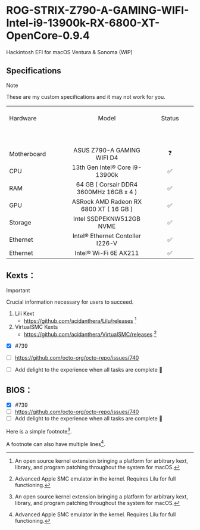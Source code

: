 # ROG-STRIX-Z790-A-GAMING-WIFI-Intel-i9-13900k-RX-6800-XT-OpenCore-0.9.4
 
Hackintosh EFI for macOS Ventura & Sonoma (WIP)

## Specifications

> [!NOTE]
> These are my custom specifications and it may not work for you.
<table>
  <tbody>
    <tr>
      <td align="left"><br>Hardware<br>
        <span>&nbsp;&nbsp;&nbsp;&nbsp;&nbsp;&nbsp;&nbsp;&nbsp;</span>
        <span>&nbsp;&nbsp;&nbsp;&nbsp;&nbsp;&nbsp;&nbsp;&nbsp;</span>
        <span>&nbsp;&nbsp;&nbsp;&nbsp;&nbsp;&nbsp;&nbsp;&nbsp;</span>
        <span>&nbsp;&nbsp;&nbsp;&nbsp;&nbsp;&nbsp;&nbsp;&nbsp;</span>
        <span>&nbsp;&nbsp;&nbsp;&nbsp;&nbsp;&nbsp;&nbsp;&nbsp;</span>
        <span>&nbsp;&nbsp;&nbsp;&nbsp;&nbsp;&nbsp;&nbsp;&nbsp;</span>
        <span>&nbsp;&nbsp;&nbsp;&nbsp;&nbsp;&nbsp;&nbsp;&nbsp;</span>
        <span>&nbsp;&nbsp;</span>
      </td>
      <td align="center">Model<br>
        <span>&nbsp;&nbsp;&nbsp;&nbsp;&nbsp;&nbsp;&nbsp;&nbsp;</span>
        <span>&nbsp;&nbsp;&nbsp;&nbsp;&nbsp;&nbsp;&nbsp;&nbsp;</span>
        <span>&nbsp;&nbsp;&nbsp;&nbsp;&nbsp;&nbsp;&nbsp;&nbsp;</span>
        <span>&nbsp;&nbsp;&nbsp;&nbsp;&nbsp;&nbsp;&nbsp;&nbsp;</span>
        <span>&nbsp;&nbsp;&nbsp;&nbsp;&nbsp;&nbsp;&nbsp;&nbsp;</span>
        <span>&nbsp;&nbsp;&nbsp;&nbsp;&nbsp;&nbsp;&nbsp;&nbsp;</span>
        <span>&nbsp;&nbsp;&nbsp;&nbsp;&nbsp;&nbsp;&nbsp;&nbsp;</span>
        <span>&nbsp;&nbsp;</span>
      </td>
      <td align="center"><br>Status<br>
        <span>&nbsp;&nbsp;&nbsp;&nbsp;&nbsp;&nbsp;&nbsp;&nbsp;</span>
        <span>&nbsp;&nbsp;&nbsp;&nbsp;&nbsp;&nbsp;&nbsp;&nbsp;</span>
        <span>&nbsp;&nbsp;&nbsp;&nbsp;&nbsp;&nbsp;&nbsp;&nbsp;</span>
        <span>&nbsp;&nbsp;&nbsp;&nbsp;&nbsp;&nbsp;&nbsp;&nbsp;</span>
        <span>&nbsp;&nbsp;&nbsp;&nbsp;&nbsp;&nbsp;&nbsp;&nbsp;</span>
        <span>&nbsp;&nbsp;&nbsp;&nbsp;&nbsp;&nbsp;&nbsp;&nbsp;</span>
        <span>&nbsp;&nbsp;&nbsp;&nbsp;&nbsp;&nbsp;&nbsp;&nbsp;</span>
        <span>&nbsp;&nbsp;</span>
      </td>
    </tr>
    <tr>
        <td align="left">Motherboard</td>
        <td align="center">ASUS Z790-A GAMING WIFI D4</td>
        <td align="center">	❓ </td>
    </tr>
    <tr>
        <td align="left">CPU</td>
        <td align="center">13th Gen Intel® Core i9-13900k</td>
        <td align="center">	✅ </td>
    </tr>
    <tr>
        <td align="left">RAM</td>
        <td align="center">64 GB ( Corsair DDR4 3600MHz 16GB x 4 )</td>
        <td align="center">	✅ </td>
    </tr>
    <tr>
        <td align="left">GPU</td>
        <td align="center">ASRock AMD Radeon RX 6800 XT ( 16 GB )</td>
        <td align="center">	✅ </td>
    </tr>
    <tr>
        <td align="left">Storage</td>
        <td align="center">Intel SSDPEKNW512GB NVME</td>
        <td align="center">	✅ </td>
    </tr>
    <tr>
        <td align="left">Ethernet</td>
        <td align="center">Intel® Ethernet Contoller I226-V</td>
        <td align="center">	✅ </td>
    </tr>
    <tr>
        <td align="left">Ethernet</td>
        <td align="center">Intel® Wi-Fi 6E AX211</td>
        <td align="center">	✅ </td>
    </tr>
  </tbody>
</table>

## Kexts：
> [!IMPORTANT]
> Crucial information necessary for users to succeed.

1. Lili Kext
   - https://github.com/acidanthera/Lilu/releases [^1]
2. VirtualSMC Kexts
   - https://github.com/acidanthera/VirtualSMC/releases [^2]

- [x] #739
- [ ] https://github.com/octo-org/octo-repo/issues/740
- [ ] Add delight to the experience when all tasks are complete :tada:


## BIOS：

- [x] #739
- [ ] https://github.com/octo-org/octo-repo/issues/740
- [ ] Add delight to the experience when all tasks are complete :tada:

Here is a simple footnote[^1].

A footnote can also have multiple lines[^2].

[^1]: An open source kernel extension bringing a platform for arbitrary kext, library, and program patching throughout the system for macOS.
[^2]: Advanced Apple SMC emulator in the kernel. Requires Lilu for full functioning.